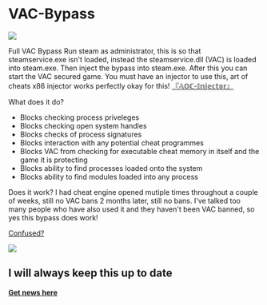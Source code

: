 # VAC-Bypass

![](https://github.com/Jackbail4/VAC-Bypass/blob/Updated-Bypass/vac.gif?raw=true)

Full VAC Bypass
Run steam as administrator, this is so that steamservice.exe isn't loaded, instead the steamservice.dll (VAC) is loaded into steam.exe. 
Then inject the bypass into steam.exe. After this you can start the VAC secured game. 
You must have an injector to use this, art of cheats x86 injector works perfectly okay for this! [『𝔸𝕆ℂ-𝕀𝕟𝕛𝕖𝕔𝕥𝕠𝕣』](https://discord.gg/pJQKYTX4gZ)

What does it do?
- Blocks checking process priveleges
- Blocks checking open system handles
- Blocks checks of process signatures
- Blocks interaction with any potential cheat programmes
- Blocks VAC from checking for executable cheat memory in itself and the game it is protecting
- Blocks ability to find processes loaded onto the system
- Blocks ability to find modules loaded into any process

Does it work?
I had cheat engine opened mutiple times throughout a couple of weeks, still no VAC bans 2 months later, still no bans. I've talked
too many people who have also used it and they haven't been VAC banned, so yes this bypass does work!

[Confused?](https://www.youtube.com/watch?v=Jnn-1gRsrPc)

![](https://i.postimg.cc/9fDvLQDM/vac.jpg)

## I will always keep this up to date
**[Get news here](https://discord.gg/dExJ9Sck7n)**
